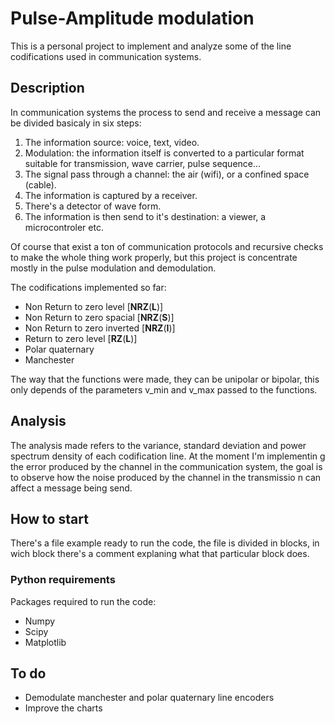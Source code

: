# Pulse-Amplitude modulation

  This is a personal project to implement and analyze some of the line codifications used in
  communication systems.

## Description

  In communication systems the process to send and receive a message can be
  divided basicaly in six steps:

  1. The information source: voice, text, video.
  2. Modulation: the information itself is converted to a particular format suitable for
  transmission, wave carrier, pulse sequence...
  3. The signal pass through a channel: the air (wifi), or a confined space (cable).
  4. The information is captured by a receiver.
  5. There's a detector of wave form.
  6. The information is then send to it's destination: a viewer,
  a microcontroler etc.

  Of course that exist a ton of communication protocols and recursive checks to
  make the whole thing work properly, but this project is concentrate mostly in
  the pulse modulation and demodulation.

  The codifications implemented so far:
  - Non Return to zero level [**NRZ**(**L**)]
  - Non Return to zero spacial [**NRZ**(**S**)]
  - Non Return to zero inverted [**NRZ**(**I**)]
  - Return to zero level [**RZ**(**L**)]
  - Polar quaternary
  - Manchester

  The way that the functions were made, they can be unipolar or bipolar, this
  only depends of the parameters v_min and v_max passed to the functions.

## Analysis

  The analysis made refers to the variance, standard deviation and power spectrum density of each codification line. At the moment I'm implementin  g the error produced by the channel in the communication system, the goal is to observe how the noise produced by the channel in the transmissio  n can affect a message being send.

## How to start

  There's a file example ready to run the code, the file is divided in blocks,
  in wich block there's a comment explaning what that particular block does.

### Python requirements

  Packages required to run the code:
  - Numpy
  - Scipy
  - Matplotlib

## To do

  - Demodulate manchester and polar quaternary line encoders
  - Improve the charts
